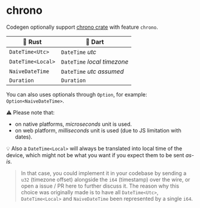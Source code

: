 # chrono

Codegen optionally support [chrono crate](https://docs.rs/chrono) with feature `chrono`.

| :crab: Rust       | :dart: Dart                   |
| -----------       | -----------                   |
| `DateTime<Utc>`   | `DateTime` *utc*              |
| `DateTime<Local>` | `DateTime` *local timezone*   |
| `NaiveDateTime`   | `DateTime` *utc assumed*      |
| `Duration`        | `Duration`                    |

You can also uses optionals through `Option`, for example: `Option<NaiveDateTime>`.

:warning: Please note that:

- on native platforms, *microseconds* unit is used.
- on web platform, *milliseconds* unit is used (due to JS limitation with dates).

:bulb: Also a `DateTime<Local>` will always be translated into local time of the device, which might not be what you want if you expect them to be sent *as-is*.

> In that case, you could implement it in your codebase by sending a `u32` (timezone offset) alongside the `i64` (timestamp) over the wire, or open a issue / PR here to further discuss it. The reason why this choice was originally made is to have all `DateTime<Utc>`, `DateTime<Local>` and `NaiveDateTime` been represented by a single `i64`.
